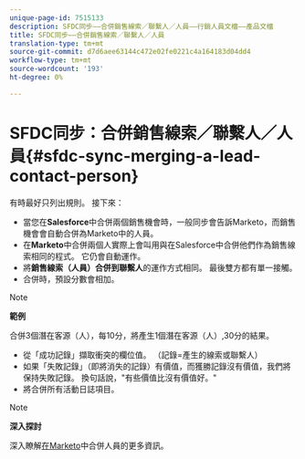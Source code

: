 ```yaml
---
unique-page-id: 7515133
description: SFDC同步——合併銷售線索／聯繫人／人員——行銷人員文檔——產品文檔
title: SFDC同步——合併銷售線索／聯繫人／人員
translation-type: tm+mt
source-git-commit: d7d6aee63144c472e02fe0221c4a164183d04dd4
workflow-type: tm+mt
source-wordcount: '193'
ht-degree: 0%

---
```



# SFDC同步：合併銷售線索／聯繫人／人員{#sfdc-sync-merging-a-lead-contact-person}

有時最好只列出規則。 接下來：

* 當您在&#x200B;**Salesforce**&#x200B;中合併兩個銷售機會時，一般同步會告訴Marketo，而銷售機會會自動合併為Marketo中的人員。
* 在&#x200B;**Marketo**&#x200B;中合併兩個人實際上會叫用與在Salesforce中合併他們作為銷售線索相同的程式。 它仍會自動運作。
* 將&#x200B;**銷售線索（人員）合併到聯繫人**&#x200B;的運作方式相同。 最後雙方都有單一接觸。
* 合併時，預設分數會相加。

>[!NOTE]
>
>**範例**
>
>合併3個潛在客源（人），每10分，將產生1個潛在客源（人）,30分的結果。

* 從「成功記錄」擷取衝突的欄位值。 （記錄=產生的線索或聯繫人）
* 如果「失敗記錄」（即將消失的記錄）有價值，而獲勝記錄沒有價值，我們將保持失敗記錄。 換句話說，&quot;有些價值比沒有價值好。&quot;
* 將合併所有活動日誌項目。

>[!NOTE]
>
>**深入探討**
>
>深入瞭解[在Marketo](../../../../product-docs/core-marketo-concepts/smart-lists-and-static-lists/managing-people-in-smart-lists/find-and-merge-duplicate-people.md)中合併人員的更多資訊。

